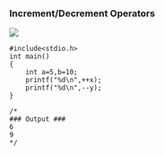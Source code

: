 ### Increment/Decrement Operators

![](resource:assets/images/C/img-b12.png)


```
#include<stdio.h>
int main()
{
	int a=5,b=10;
	printf("%d\n",++x);
	printf("%d\n",--y);
}

/*
### Output ###
6
9
*/
```


